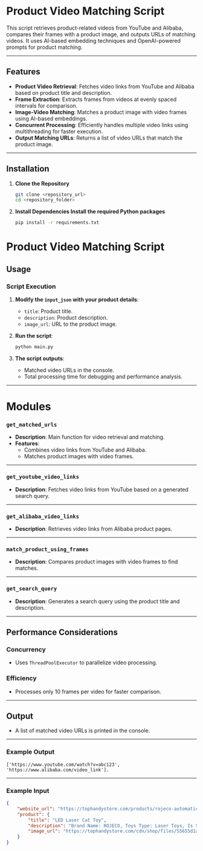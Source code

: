 # **Product Video Matching Script**

This script retrieves product-related videos from YouTube and Alibaba, compares their frames with a product image, and outputs URLs of matching videos. It uses AI-based embedding techniques and OpenAI-powered prompts for product matching.

---

## **Features**
- **Product Video Retrieval**: Fetches video links from YouTube and Alibaba based on product title and description.
- **Frame Extraction**: Extracts frames from videos at evenly spaced intervals for comparison.
- **Image-Video Matching**: Matches a product image with video frames using AI-based embeddings.
- **Concurrent Processing**: Efficiently handles multiple video links using multithreading for faster execution.
- **Output Matching URLs**: Returns a list of video URLs that match the product image.

---

## **Installation**

1. **Clone the Repository**
   ```bash
   git clone <repository_url>
   cd <repository_folder>

2. **Install Dependencies Install the required Python packages**
   ```bash
   pip install -r requirements.txt

# Product Video Matching Script

## **Usage**

### **Script Execution**
1. **Modify the `input_json` with your product details**:
    - `title`: Product title.
    - `description`: Product description.
    - `image_url`: URL to the product image.

2. **Run the script**:
    ```bash
    python main.py
    ```

3. **The script outputs**:
    - Matched video URLs in the console.
    - Total processing time for debugging and performance analysis.

---
# **Modules**

### **`get_matched_urls`**
- **Description**: Main function for video retrieval and matching.
- **Features**:
  - Combines video links from YouTube and Alibaba.
  - Matches product images with video frames.

---

### **`get_youtube_video_links`**
- **Description**: Fetches video links from YouTube based on a generated search query.

---

### **`get_alibaba_video_links`**
- **Description**: Retrieves video links from Alibaba product pages.

---

### **`match_product_using_frames`**
- **Description**: Compares product images with video frames to find matches.

---

### **`get_search_query`**
- **Description**: Generates a search query using the product title and description.

---

## **Performance Considerations**

### **Concurrency**
- Uses `ThreadPoolExecutor` to parallelize video processing.

### **Efficiency**
- Processes only 10 frames per video for faster comparison.

---

## **Output**
- A list of matched video URLs is printed in the console.

---

### **Example Output**
```
['https://www.youtube.com/watch?v=abc123', 'https://www.alibaba.com/video_link'].
```
---

### **Example Input**
```json
{
    "website_url": "https://tophandystore.com/products/rojeco-automatic-cat-toys",
    "product": {
        "title": "LED Laser Cat Toy",
        "description": "Brand Name: ROJECO, Toys Type: Laser Toys, Is Smart Device: YES, Origin: Mainland China...",
        "image_url": "https://tophandystore.com/cdn/shop/files/S5655d1a2031e49d882d2e60b0deb3cfdR.webp?v=1700746011"
    }
}



